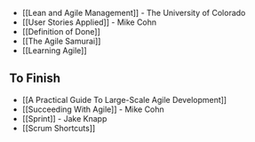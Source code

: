 * [[Lean and Agile Management]] - The University of Colorado
* [[User Stories Applied]] - Mike Cohn
* [[Definition of Done]]
* [[The Agile Samurai]]
* [[Learning Agile]]

## To Finish

* [[A Practical Guide To Large-Scale Agile Development]]
* [[Succeeding With Agile]] - Mike Cohn
* [[Sprint]] - Jake Knapp
* [[Scrum Shortcuts]]
